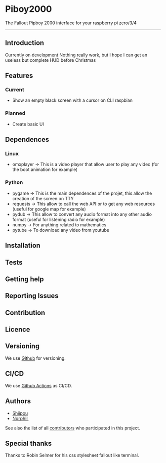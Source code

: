 # Piboy2000

The Fallout Pipboy 2000 interface for your raspberry pi zero/3/4

---

## Introduction

Currently on development Nothing really work, but I hope I can get an useless but complete HUD before Christmas

## Features

### Current

 - Show an empty black screen with a cursor on CLI raspbian

### Planned

 - Create basic UI

## Dependences

### Linux
 - omxplayer -> This is a video player that allow user to play any video (for the boot animation for example)

### Python
 - pygame -> This is the main dependences of the projet, this allow the creation of the screen on TTY
 - requests -> This allow to call the web API or to get any web resources (useful for google map for example)
 - pydub -> This allow to convert any audio format into any other audio format (useful for listening radio for example)
 - numpy -> For anything related to mathematics
 - pytube -> To download any video from youtube

## Installation


## Tests


## Getting help


## Reporting Issues


## Contribution


## Licence


## Versioning

We use [Github](http://github.com/) for versioning.

## CI/CD

We use [Github Actions](http://github.com/features/actions) as CI/CD.

## Authors

* [Shiipou](http://github.com/fcadet01/)
* [Norphiil](https://github.com/norphiil/)

See also the list of all [contributors](https://github.com/Nocturlab/piboy2000/graphs/contributors) who participated in this project.

## Special thanks

Thanks to Robin Selmer for his css stylesheet fallout like terminal.
